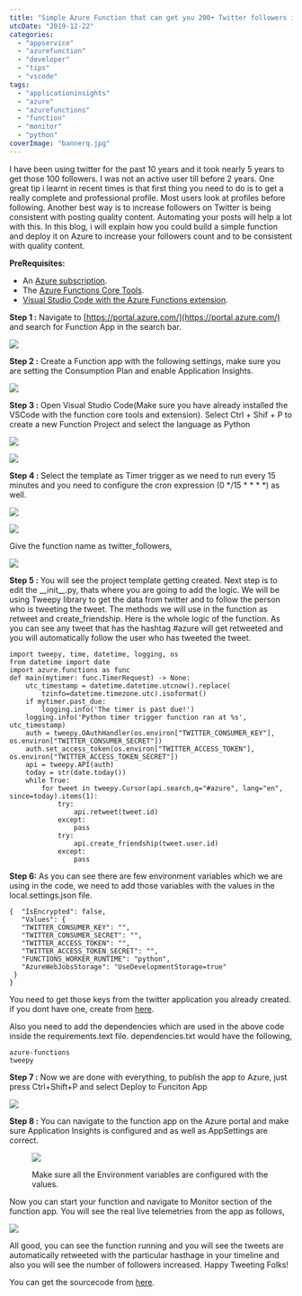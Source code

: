 ```yaml
---
title: "Simple Azure Function that can get you 200+ Twitter followers in a month!"
utcDate: "2019-12-22"
categories: 
  - "appservice"
  - "azurefunction"
  - "developer"
  - "tips"
  - "vscode"
tags: 
  - "applicationinsights"
  - "azure"
  - "azurefunctions"
  - "function"
  - "monitor"
  - "python"
coverImage: "bannerq.jpg"
---
```


I have been using twitter for the past 10 years and it took nearly 5 years to get those 100 followers. I was not an active user till before 2 years. One great tip i learnt in recent times is that first thing you need to do is to get a really complete and professional profile. Most users look at profiles before following. Another best way is to increase followers on Twitter is being consistent with posting quality content. Automating your posts will help a lot with this. In this blog, i will explain how you could build a simple function and deploy it on Azure to increase your followers count and to be consistent with quality content.

**PreRequisites:**

- An [Azure subscription](https://docs.microsoft.com/en-us/azure/python/tutorial-vs-code-serverless-python-01#azure-subscription).
- The [Azure Functions Core Tools](https://docs.microsoft.com/en-us/azure/python/tutorial-vs-code-serverless-python-01#azure-functions-core-tools).
- [Visual Studio Code with the Azure Functions extension](https://docs.microsoft.com/en-us/azure/python/tutorial-vs-code-serverless-python-01#visual-studio-code-python-and-the-azure-functions-extension).

**Step 1 :** Navigate to [https://portal.azure.com/](https://portal.azure.com/) and search for Function App in the search bar.

![](https://sajeetharan.wordpress.com/wp-content/uploads/2019/12/step-1.jpg?w=1024)

**Step 2 :** Create a Function app with the following settings, make sure you are setting the Consumption Plan and enable Application Insights.

![](https://sajeetharan.wordpress.com/wp-content/uploads/2019/12/step-2.jpg?w=754)

**Step 3 :** Open Visual Studio Code(Make sure you have already installed the VSCode with the function core tools and extension). Select Ctrl + Shif + P to create a new Function Project and select the language as Python

![](https://sajeetharan.wordpress.com/wp-content/uploads/2019/12/step-6-1.png?w=1024)

![](https://sajeetharan.wordpress.com/wp-content/uploads/2019/12/new-1-2.jpg?w=874)

**Step 4 :** Select the template as Timer trigger as we need to run every 15 minutes and you need to configure the cron expression (0 \*/15 \* \* \* \*) as well.

![](https://sajeetharan.wordpress.com/wp-content/uploads/2019/12/new-2.jpg?w=865)

![](https://sajeetharan.wordpress.com/wp-content/uploads/2019/12/new-4.jpg?w=866)

Give the function name as twitter\_followers,

![](https://sajeetharan.wordpress.com/wp-content/uploads/2019/12/new-3-1.jpg?w=863)

**Step 5 :** You will see the project template getting created. Next step is to edit the \_\_init\_\_.py, thats where you are going to add the logic. We will be using Tweepy library to get the data from twitter and to follow the person who is tweeting the tweet. The methods we will use in the function as retweet and create\_friendship. Here is the whole logic of the function. As you can see any tweet that has the hashtag #azure will get retweeted and you will automatically follow the user who has tweeted the tweet.

```
import tweepy, time, datetime, logging, os
from datetime import date
import azure.functions as func
def main(mytimer: func.TimerRequest) -> None:
    utc_timestamp = datetime.datetime.utcnow().replace(
        tzinfo=datetime.timezone.utc).isoformat()
    if mytimer.past_due:
        logging.info('The timer is past due!')
    logging.info('Python timer trigger function ran at %s', utc_timestamp)
    auth = tweepy.OAuthHandler(os.environ["TWITTER_CONSUMER_KEY"], os.environ["TWITTER_CONSUMER_SECRET"])
    auth.set_access_token(os.environ["TWITTER_ACCESS_TOKEN"], os.environ["TWITTER_ACCESS_TOKEN_SECRET"])
    api = tweepy.API(auth)
    today = str(date.today())
    while True:
        for tweet in tweepy.Cursor(api.search,q="#azure", lang="en", since=today).items(1):
            try:
                api.retweet(tweet.id)
            except:
                pass
            try:
                api.create_friendship(tweet.user.id)
            except:
                pass
```

**Step 6:** As you can see there are few environment variables which we are using in the code, we need to add those variables with the values in the local.settings.json file.

```
{  "IsEncrypted": false, 
   "Values": { 
   "TWITTER_CONSUMER_KEY": "",
   "TWITTER_CONSUMER_SECRET": "",
   "TWITTER_ACCESS_TOKEN": "",
   "TWITTER_ACCESS_TOKEN_SECRET": "",
   "FUNCTIONS_WORKER_RUNTIME": "python",
   "AzureWebJobsStorage": "UseDevelopmentStorage=true"
 }
}
```

You need to get those keys from the twitter application you already created. if you dont have one, create from [here](https://developer.twitter.com/).

Also you need to add the dependencies which are used in the above code inside the requirements.text file. dependencies.txt would have the following,

```
azure-functions
tweepy
```

**Step 7 :** Now we are done with everything, to publish the app to Azure, just press Ctrl+Shift+P and select Deploy to Funciton App

![](https://sajeetharan.wordpress.com/wp-content/uploads/2019/12/step-22.png?w=854)

**Step 8 :** You can navigate to the function app on the Azure portal and make sure Application Insights is configured and as well as AppSettings are correct.

<figure>

![](https://sajeetharan.wordpress.com/wp-content/uploads/2019/12/step-23.jpg?w=1024)

<figcaption>

Make sure all the Environment variables are configured with the values.

</figcaption>

</figure>

Now you can start your function and navigate to Monitor section of the function app. You will see the real live telemetries from the app as follows,

![](https://sajeetharan.wordpress.com/wp-content/uploads/2019/12/step-19-1.jpg?w=1024)

All good, you can see the function running and you will see the tweets are automatically retweeted with the particular hasthage in your timeline and also you will see the number of followers increased. Happy Tweeting Folks!

You can get the sourcecode from [here](https://github.com/sajeetharan/azfunc-twitter-followers).

